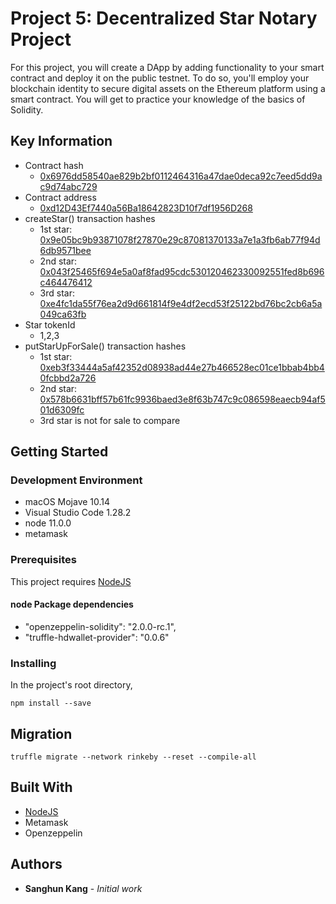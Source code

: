 # Project 5: Decentralized Star Notary Project

For this project, you will create a DApp by adding functionality to your smart contract and deploy it on the public testnet. To do so, you'll employ your blockchain identity to secure digital assets on the Ethereum platform using a smart contract. You will get to practice your knowledge of the basics of Solidity.

## Key Information

- Contract hash
    - [0x6976dd58540ae829b2bf0112464316a47dae0deca92c7eed5dd9ac9d74abc729](https://rinkeby.etherscan.io/tx/0x6976dd58540ae829b2bf0112464316a47dae0deca92c7eed5dd9ac9d74abc729)
- Contract address
    - [0xd12D43Ef7440a56Ba18642823D10f7df1956D268](https://rinkeby.etherscan.io/address/0xd12D43Ef7440a56Ba18642823D10f7df1956D268)
- createStar() transaction hashes
    - 1st star: [0x9e05bc9b93871078f27870e29c87081370133a7e1a3fb6ab77f94d6db9571bee](https://rinkeby.etherscan.io/tx/0x9e05bc9b93871078f27870e29c87081370133a7e1a3fb6ab77f94d6db9571bee)
    - 2nd star: [0x043f25465f694e5a0af8fad95cdc530120462330092551fed8b696c464476412](https://rinkeby.etherscan.io/tx/0x043f25465f694e5a0af8fad95cdc530120462330092551fed8b696c464476412)
    - 3rd star: [0xe4fc1da55f76ea2d9d661814f9e4df2ecd53f25122bd76bc2cb6a5a049ca63fb](https://rinkeby.etherscan.io/tx/0xe4fc1da55f76ea2d9d661814f9e4df2ecd53f25122bd76bc2cb6a5a049ca63fb)
- Star tokenId
    - 1,2,3
- putStarUpForSale() transaction hashes
    - 1st star: [0xeb3f33444a5af42352d08938ad44e27b466528ec01ce1bbab4bb40fcbbd2a726](https://rinkeby.etherscan.io/tx/0xeb3f33444a5af42352d08938ad44e27b466528ec01ce1bbab4bb40fcbbd2a726)
    - 2nd star: [0x578b6631bff57b61fc9936baed3e8f63b747c9c086598eaecb94af501d6309fc](https://rinkeby.etherscan.io/tx/0x578b6631bff57b61fc9936baed3e8f63b747c9c086598eaecb94af501d6309fc)
    - 3rd star is not for sale to compare

## Getting Started

### Development Environment

- macOS Mojave 10.14
- Visual Studio Code 1.28.2
- node 11.0.0
- metamask

### Prerequisites

This project requires [NodeJS](https://nodejs.org/)

#### node Package dependencies

- "openzeppelin-solidity": "2.0.0-rc.1",
- "truffle-hdwallet-provider": "0.0.6"

### Installing

In the project's root directory,

```
npm install --save
```

## Migration

`truffle migrate --network rinkeby --reset --compile-all`

## Built With

- [NodeJS](https://nodejs.org/)
- Metamask
- Openzeppelin

## Authors

* **Sanghun Kang** - *Initial work*